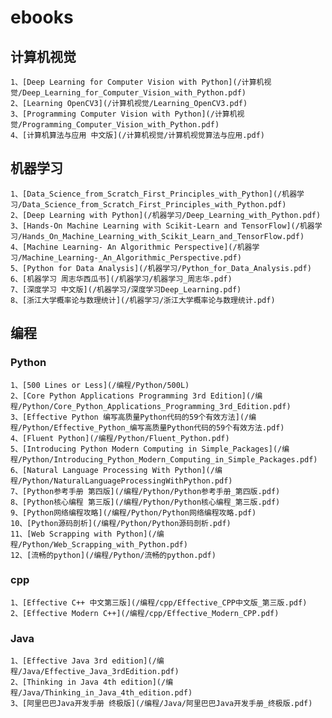 # ebooks
## 计算机视觉
    1、[Deep Learning for Computer Vision with Python](/计算机视觉/Deep_Learning_for_Computer_Vision_with_Python.pdf)
    2、[Learning OpenCV3](/计算机视觉/Learning_OpenCV3.pdf)
    3、[Programming Computer Vision with Python](/计算机视觉/Programming_Computer_Vision_with_Python.pdf)
    4、[计算机算法与应用 中文版](/计算机视觉/计算机视觉算法与应用.pdf)
## 机器学习
    1、[Data_Science_from_Scratch_First_Principles_with_Python](/机器学习/Data_Science_from_Scratch_First_Principles_with_Python.pdf)
    2、[Deep Learning with Python](/机器学习/Deep_Learning_with_Python.pdf)
    3、[Hands-On Machine Learning with Scikit-Learn and TensorFlow](/机器学习/Hands_On_Machine_Learning_with_Scikit_Learn_and_TensorFlow.pdf)
    4、[Machine Learning- An Algorithmic Perspective](/机器学习/Machine_Learning-_An_Algorithmic_Perspective.pdf)
    5、[Python for Data Analysis](/机器学习/Python_for_Data_Analysis.pdf)
    6、[机器学习 周志华西瓜书](/机器学习/机器学习_周志华.pdf)
    7、[深度学习 中文版](/机器学习/深度学习Deep_Learning.pdf)
    8、[浙江大学概率论与数理统计](/机器学习/浙江大学概率论与数理统计.pdf)
## 编程
### Python
    1、[500 Lines or Less](/编程/Python/500L)
    2、[Core Python Applications Programming 3rd Edition](/编程/Python/Core_Python_Applications_Programming_3rd_Edition.pdf)
    3、[Effective Python 编写高质量Python代码的59个有效方法](/编程/Python/Effective_Python_编写高质量Python代码的59个有效方法.pdf)
    4、[Fluent Python](/编程/Python/Fluent_Python.pdf)
    5、[Introducing Python Modern Computing in Simple_Packages](/编程/Python/Introducing_Python_Modern_Computing_in_Simple_Packages.pdf)
    6、[Natural Language Processing With Python](/编程/Python/NaturalLanguageProcessingWithPython.pdf)
    7、[Python参考手册 第四版](/编程/Python/Python参考手册_第四版.pdf)
    8、[Python核心编程 第三版](/编程/Python/Python核心编程_第三版.pdf)
    9、[Python网络编程攻略](/编程/Python/Python网络编程攻略.pdf)
    10、[Python源码剖析](/编程/Python/Python源码剖析.pdf)
    11、[Web Scrapping with Python](/编程/Python/Web_Scrapping_with_Python.pdf)
    12、[流畅的python](/编程/Python/流畅的python.pdf)
### cpp
    1、[Effective C++ 中文第三版](/编程/cpp/Effective_CPP中文版_第三版.pdf)
    2、[Effective Modern C++](/编程/cpp/Effective_Modern_CPP.pdf)
### Java
    1、[Effective Java 3rd edition](/编程/Java/Effective_Java_3rdEdition.pdf)
    2、[Thinking in Java 4th edition](/编程/Java/Thinking_in_Java_4th_edition.pdf)
    3、[阿里巴巴Java开发手册 终极版](/编程/Java/阿里巴巴Java开发手册_终极版.pdf)

